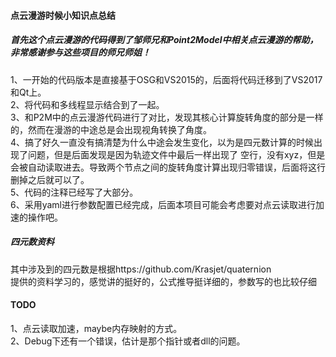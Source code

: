 #### 点云漫游时候小知识点总结 ####
##### 首先这个点云漫游的代码得到了邹师兄和Point2Model中相关点云漫游的帮助，非常感谢参与这些项目的师兄师姐！ #####
1、一开始的代码版本是直接基于OSG和VS2015的，后面将代码迁移到了VS2017和Qt上。   
2、将代码和多线程显示结合到了一起。   
3、和P2M中的点云漫游代码进行了对比，发现其核心计算旋转角度的部分是一样的，然而在漫游的中途总是会出现视角转换了角度。   
4、搞了好久一直没有搞清楚为什么中途会发生变化，以为是四元数计算的时候出现了问题，但是后面发现是因为轨迹文件中最后一样出现了
空行，没有xyz，但是会被自动读取进去。导致两个节点之间的旋转角度计算出现归零错误，后面将这行删掉之后就可以了。   
5、代码的注释已经写了大部分。   
6、采用yaml进行参数配置已经完成，后面本项目可能会考虑要对点云读取进行加速的操作吧。
##### 四元数资料 #####
其中涉及到的四元数是根据https://github.com/Krasjet/quaternion   
提供的资料学习的，感觉讲的挺好的，公式推导挺详细的，参数写的也比较仔细
#### TODO ####
1、点云读取加速，maybe内存映射的方式。    
2、Debug下还有一个错误，估计是那个指针或者dll的问题。
